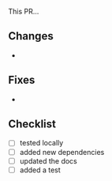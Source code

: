 This PR...

## Changes

-

## Fixes

-

## Checklist

- [ ] tested locally
- [ ] added new dependencies
- [ ] updated the docs
- [ ] added a test
